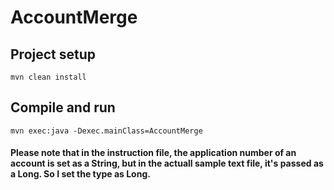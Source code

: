 # AccountMerge
## Project setup
```
mvn clean install
```

## Compile and run
```
mvn exec:java -Dexec.mainClass=AccountMerge
```

#### Please note that in the instruction file, the application number of an account is set as a String, but in the actuall sample text file, it's passed as a Long. So I set the type as Long.
